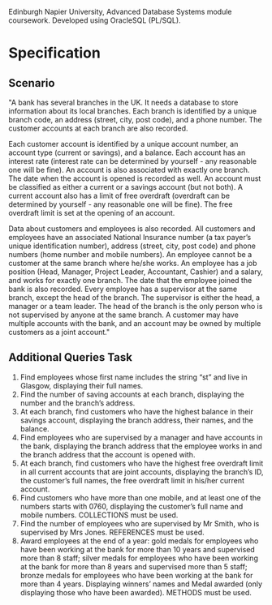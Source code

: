 Edinburgh Napier University, Advanced Database Systems module coursework. Developed using OracleSQL (PL/SQL).

# Specification

## Scenario
"A bank has several branches in the UK. It needs a database to store information about its local branches. Each branch is identified by a unique branch code, an address (street, city, post code), and a phone number. The customer accounts at each branch are also recorded.

Each customer account is identified by a unique account number, an account type (current or savings), and a balance. Each account has an interest rate (interest rate can be determined by yourself - any reasonable one will be fine). An account is also associated with exactly one branch. The date when the account is opened is recorded as well. An account must be classified as either a current or a savings account (but not both). A current account also has a limit of free overdraft (overdraft can be determined by yourself - any reasonable one will be fine). The free overdraft limit is set at the opening of an account.

Data about customers and employees is also recorded. All customers and employees have an associated National Insurance number (a tax payer’s unique identification number), address (street, city, post code) and phone numbers (home number and mobile numbers). An employee cannot be a customer at the same branch where he/she works. An employee has a job position (Head, Manager, Project Leader, Accountant, Cashier) and a salary, and works for exactly one branch. The date that the employee joined the bank is also recorded. Every employee has a supervisor at the same branch, except the head of the branch. The supervisor is either the head, a manager or a team leader. The head of the branch is the only person who is not supervised by anyone at the same branch. A customer may have multiple accounts with the bank, and an account may be owned by multiple customers as a joint account."

## Additional Queries Task
1. Find employees whose first name includes the string “st” and live in Glasgow, displaying their full names.
2. Find the number of saving accounts at each branch, displaying the number and the branch’s address.
3. At each branch, find customers who have the highest balance in their savings account, displaying the branch address, their names, and the balance.
4. Find employees who are supervised by a manager and have accounts in the bank, displaying the branch address that the employee works in and the branch address that the account is opened with.
5. At each branch, find customers who have the highest free overdraft limit in all current accounts that are joint accounts, displaying the branch’s ID, the customer’s full names, the free overdraft limit in his/her current account.
6. Find customers who have more than one mobile, and at least one of the numbers starts with 0760, displaying the customer’s full name and mobile numbers. COLLECTIONS must be used.
7. Find the number of employees who are supervised by Mr Smith, who is supervised by Mrs Jones. REFERENCES must be used.
8. Award employees at the end of a year: gold medals for employees who have been working at the bank for more than 10 years and supervised more than 8 staff; silver medals for employees who have been working at the bank for more than 8 years and supervised more than 5 staff; bronze medals for employees who have been working at the bank for more than 4 years. Displaying winners’ names and Medal awarded (only displaying those who have been awarded). METHODS must be used.

